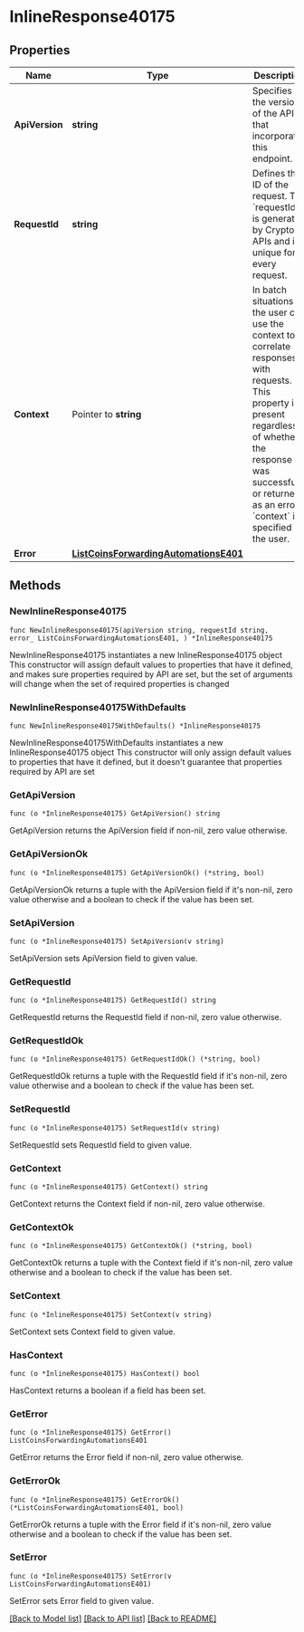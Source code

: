 # InlineResponse40175

## Properties

Name | Type | Description | Notes
------------ | ------------- | ------------- | -------------
**ApiVersion** | **string** | Specifies the version of the API that incorporates this endpoint. | 
**RequestId** | **string** | Defines the ID of the request. The &#x60;requestId&#x60; is generated by Crypto APIs and it&#39;s unique for every request. | 
**Context** | Pointer to **string** | In batch situations the user can use the context to correlate responses with requests. This property is present regardless of whether the response was successful or returned as an error. &#x60;context&#x60; is specified by the user. | [optional] 
**Error** | [**ListCoinsForwardingAutomationsE401**](ListCoinsForwardingAutomationsE401.md) |  | 

## Methods

### NewInlineResponse40175

`func NewInlineResponse40175(apiVersion string, requestId string, error_ ListCoinsForwardingAutomationsE401, ) *InlineResponse40175`

NewInlineResponse40175 instantiates a new InlineResponse40175 object
This constructor will assign default values to properties that have it defined,
and makes sure properties required by API are set, but the set of arguments
will change when the set of required properties is changed

### NewInlineResponse40175WithDefaults

`func NewInlineResponse40175WithDefaults() *InlineResponse40175`

NewInlineResponse40175WithDefaults instantiates a new InlineResponse40175 object
This constructor will only assign default values to properties that have it defined,
but it doesn't guarantee that properties required by API are set

### GetApiVersion

`func (o *InlineResponse40175) GetApiVersion() string`

GetApiVersion returns the ApiVersion field if non-nil, zero value otherwise.

### GetApiVersionOk

`func (o *InlineResponse40175) GetApiVersionOk() (*string, bool)`

GetApiVersionOk returns a tuple with the ApiVersion field if it's non-nil, zero value otherwise
and a boolean to check if the value has been set.

### SetApiVersion

`func (o *InlineResponse40175) SetApiVersion(v string)`

SetApiVersion sets ApiVersion field to given value.


### GetRequestId

`func (o *InlineResponse40175) GetRequestId() string`

GetRequestId returns the RequestId field if non-nil, zero value otherwise.

### GetRequestIdOk

`func (o *InlineResponse40175) GetRequestIdOk() (*string, bool)`

GetRequestIdOk returns a tuple with the RequestId field if it's non-nil, zero value otherwise
and a boolean to check if the value has been set.

### SetRequestId

`func (o *InlineResponse40175) SetRequestId(v string)`

SetRequestId sets RequestId field to given value.


### GetContext

`func (o *InlineResponse40175) GetContext() string`

GetContext returns the Context field if non-nil, zero value otherwise.

### GetContextOk

`func (o *InlineResponse40175) GetContextOk() (*string, bool)`

GetContextOk returns a tuple with the Context field if it's non-nil, zero value otherwise
and a boolean to check if the value has been set.

### SetContext

`func (o *InlineResponse40175) SetContext(v string)`

SetContext sets Context field to given value.

### HasContext

`func (o *InlineResponse40175) HasContext() bool`

HasContext returns a boolean if a field has been set.

### GetError

`func (o *InlineResponse40175) GetError() ListCoinsForwardingAutomationsE401`

GetError returns the Error field if non-nil, zero value otherwise.

### GetErrorOk

`func (o *InlineResponse40175) GetErrorOk() (*ListCoinsForwardingAutomationsE401, bool)`

GetErrorOk returns a tuple with the Error field if it's non-nil, zero value otherwise
and a boolean to check if the value has been set.

### SetError

`func (o *InlineResponse40175) SetError(v ListCoinsForwardingAutomationsE401)`

SetError sets Error field to given value.



[[Back to Model list]](../README.md#documentation-for-models) [[Back to API list]](../README.md#documentation-for-api-endpoints) [[Back to README]](../README.md)


